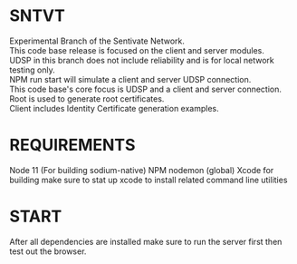 # SNTVT
Experimental Branch of the Sentivate Network.  
This code base release is focused on the client and server modules.  
UDSP in this branch does not include reliability and is for local network testing only.  
NPM run start will simulate a client and server UDSP connection.  
This code base's core focus is UDSP and a client and server connection.  
Root is used to generate root certificates.  
Client includes Identity Certificate generation examples.  

# REQUIREMENTS
Node 11 (For building sodium-native)
NPM
nodemon (global)
Xcode for building make sure to stat up xcode to install related command line utilities


# START
After all dependencies are installed make sure to run the server first then test out the browser.
